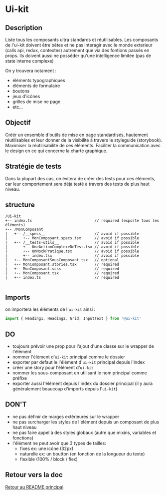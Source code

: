 # Ui-kit

## Description

Liste tous les composants ultra standards et réutilisables. 
Les composants de l'ui-kit doivent être bêtes et ne pas interagir avec le monde exterieur (calls api, redux, contextes) autrement que via des fontions passés en props. Ils doivent aussi ne posséder qu'une intelligence limitée (pas de state interne complexe)

On y trouvera notament : 

- éléments typographiques
- éléments de formulaire
- boutons
- jeux d'icônes
- grilles de mise ne page 
- etc... 

## Objectif

Créér un ensemble d'outils de mise en page standardisés, hautement réutilisables et leur donner de la visibilité à travers le styleguide (storybook).
Maximiser la réutilisabilité de ces éléments.
Faciliter la communication avec le design en ce qui concerne la charte graphique.

## Stratégie de tests

Dans la plupart des cas, on évitera de créer des tests pour ces éléments, car leur comportement sera déjà testé à travers des tests de plus haut niveau. 

## structure 

```
/Ui-kit
+-- index.ts                            // required (exporte tous les éléments)
+-- /MonComposant
|   +-- /__specs__                      // avoid if possible
|       +-- MonComposant.specs.tsx      // avoid if possible
|   +-- /__tests-utils__                // avoid if possible
|       +-- UneActionComplexeDeTest.tsx // avoid if possible
|       +-- UnMockPratique.tsx          // avoid if possible
|       +-- index.tsx                   // avoid if possible
|   +-- MonComposantSousComposant.tsx   // optional
|   +-- MonComposant.stories.tsx        // required
|   +-- MonComposant.scss               // required
|   +-- MonComposant.tsx                // required
|   +-- index.ts                        // required
  
```

## Imports 

on importera les éléments de l'`ui-kit` ainsi : 

```js
import { Heading1, Heading2, Grid, InputText } from '@ui-kit'
```

## DO

- toujours prévoir une prop pour l'ajout d'une classe sur le wrapper de l'élément
- nommer l'élément d'`ui-kit` principal comme le dossier
- exporter par defaut le l'élément d'`ui-kit` principal depuis l'index
- créer une story pour l'élément d'`ui-kit`
- nommer les sous-composant en utilisant le nom principal comme préfixe
- exporter aussi l'élément depuis l'index du dossier principal (il y aura généralement beaucoup d'imports depuis l'`ui-kit`)


## DON'T

- ne pas définir de marges extèrieures sur le wrapper
- ne pas surcharger les styles de l'élément depuis un composant de plus haut niveau
- ne pas faire appel à des styles globaux (autre que mixins, variables et fonctions)
- l'élément ne peut avoir que 3 types de tailles: 
    - fixes ex: une icône (32px)
    - naturelle ex: un boutton (en fonction de la longueur du texte)
    - flexible (100% / block / flex)

## Retour vers la doc

[Retour au README principal](../README.md)